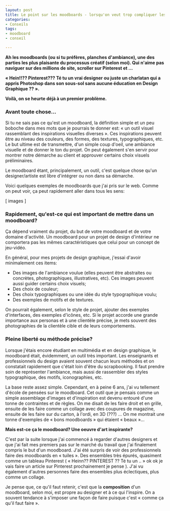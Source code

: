 ```yaml
---
layout: post
title: Le point sur les moodboards - lorsqu'on veut trop compliquer les choses
categories:
- Conseils
tags:
- moodboard
- conseil

---
```

**Ah les moodboards (ou si tu préfères, planches d'ambiance), une des parties les plus plaisante du processus créatif (selon moi). Qui n'aime pas naviguer sur des millions de site, scroller sur Pinterest et ...**

**« Hein!!?? Pinterest??? Té tu un vrai designer ou juste un charlatan qui a appris Photoshop dans son sous-sol sans aucune éducation en Design Graphique ?? ».**

**Voilà, on se heurte déjà à un premier problème.**

### Avant toute chose...

Si tu ne sais pas ce qu'est un moodboard, la définition simple et un peu boboche dans mes mots que je pourrais te donner est: « un outil visuel rassemblant des inspirations visuelles diverses ». Ces inspirations peuvent être au niveau des couleurs, des formes, des textures, typographiques, etc. Le but ultime est de transmettre, d'un simple coup d'oeil, une ambiance visuelle et de donner le ton du projet. On peut également s'en servir pour montrer notre démarche au client et approuver certains choix visuels préliminaires.

Le moodboard étant, principalement, un outil, c'est quelque chose qu'un designer/artiste est libre d'intégrer ou non dans sa démarche.

Voici quelques exemples de moodboards que j'ai pris sur le web. Comme on peut voir, ça peut rapidement aller dans tous les sens:

\[ images \]

### Rapidement, qu'est-ce qui est important de mettre dans un moodboard?

Ça dépend vraiment du projet, du but de votre moodboard et de votre domaine d'activité. Un moodboard pour un projet de design d'intérieur ne comportera pas les mêmes caractéristiques que celui pour un concept de jeu-vidéo. 

En général, pour mes projets de design graphique, j'essai d'avoir minimalement ces items: 

* Des images de l'ambiance voulue (elles peuvent être abstraites ou concrètes, photographiques, illustratives, etc). Ces images peuvent aussi guider certains choix visuels;
* Des choix de couleur;
* Des choix typographiques ou une idée du style typographique voulu;
* Des exemples de motifs et de textures. 

On pourrait également, selon le style de projet, ajouter des exemples d'interfaces, des exemples d'icônes, etc. Si le projet accorde une grande importance aux personas et à une clientèle précise, je mets souvent des photographies de la clientèle cible et de leurs comportements.

### Pleine liberté ou méthode précise?

Lorsque j'étais encore étudiant en multimédia et en design graphique, le moodboard était, évidemment, un outil très important. Les enseignants et professionnels du design avaient souvent chacun leurs méthodes et on constatait rapidement que c'était loin d'être du scrapbooking. Il faut prendre soin de représenter l'ambiance, mais aussi de rassembler des styles typographique, des motifs, iconographies, etc.

La base reste assez simple. Cependant, en à peine 6 ans, j'ai vu tellement d'école de pensées sur le moodboard. Cet outil que je pensais comme un simple assemblage d'images et d'inspiration est devenu entouré d'une tonne de contraintes et de règles. On me disait de les faire droit et en grille, ensuite de les faire comme un collage avec des coupures de magazine, ensuite de les faire sur du carton, à l'ordi, en 3D (???) ... On me montrait une tonne d'exemples de « bons moodboards » qui étaient « beaux »...

**Mais est-ce ça le moodboard? Une oeuvre d'art inspirante?**

C'est par la suite lorsque j'ai commencé à regarder d'autres designers et que j'ai fait mes premiers pas sur le marché du travail que j'ai finalement compris le but d'un moodboard. J'ai été surpris de voir des professionnels faire des moodboards en « tuiles ». Des ensembles très épurés, quasiment comme un tableau Pinterest ( « Heinn?? PINTEREST ?? Té tu un .. » ok ok je vais faire un article sur Pinterest prochainement je pense ). J'ai vu également d'autres personnes faire des ensembles plus éclectiques, plus comme un collage.

Je pense que, ce qu'il faut retenir, c'est que la **composition** d'un moodboard, selon moi, est propre au designer et à ce qui l'inspire. On a souvent tendance à s'imposer une façon de faire puisque c'est « comme ça qu'il faut faire ».